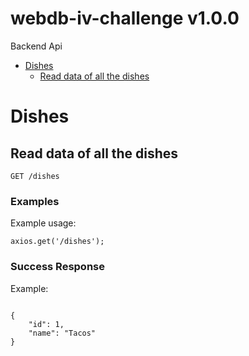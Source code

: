 # webdb-iv-challenge v1.0.0

Backend Api

- [Dishes](#dishes)
	- [Read data of all the dishes](#read-data-of-all-the-dishes)
	


# Dishes

## Read data of all the dishes



	GET /dishes


### Examples

Example usage:

```
axios.get('/dishes');
```

### Success Response

Example:

```

{
    "id": 1,
    "name": "Tacos"
}
```

